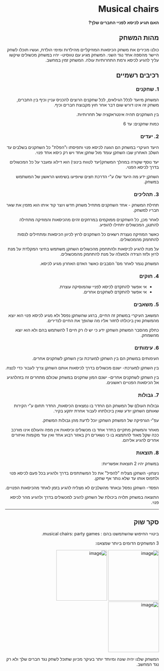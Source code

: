 <div dir='rtl' lang='he'>

# Musical chairs

**האם תגיע לכיסא לפניי החברים שלך?**

## מהות המשחק

כולנו מכירים את משחק הכיסאות המוזיקליים מהילדות ומימי הולדת,
ועשיו תוכלו לשחק היישר מהספה אחד נגד השני.
המשחק מגיע עם טווסיט- יהיו במשחק מכשולים שיקשו עליך להגיע לכיסא ורמת התחרותיות עולה.
המשחק זמין במחשב.


## רכיבים רשמיים

### 1. שחקנים

המשחק מיועד לכלל הגילאים, לכל שחקנים הרוצים להכניס עניין וכיף בין החברים, משחק זה אינו דורש שום דבר אחר חוץ מקבוצת חברים וכיף.

בין השחקנים תהיה אינטראקציה של תחרותיות.

כמות שחקנים: עד 6


### 2. יעדים

היעד העיקרי במשחק הם הגעה לכיסא פנוי ותפיסתו ו"הפלת" כל השחקנים בשלבים עד השלב האחרון שבו השחקן עומד מול שחקן אחד ויש רק כיסא אחד פנוי.

יעד נוסף שקורה במהלך המשחק(יעד לטווח בינוני) הוא דילוג ומעבר על כל המכשולים בדרך לכיסא הפנוי.

השחקן ידע מה היעד שלו ע"י הדרכת חצים שיופיעו בשימוש הראשון של המשתמש במשחק.


### 3. תהליכים


תחילת המשחק - אחד השחקנים מתחיל משחק חדש ויוצר קוד איתו הוא מזמין את שאר חבריו למשחק.

לאחר מכן, כל השחקנים ממוקמים במרחקים זהים מהכיסאות והמוזיקה מתחילה להתנגן, המכשולים יתחילו להופיע.

כאשר המוזיקה נעצרת רשאים כל השחקנים לרוץ לכיוון הכיסאות ומתחילים לנסות להתחמק מהמכשולים.

על מנת להגיע לכיסאות ולהתחמק מהכשולים השחקן משתמש בחיצי המקלדת על מנת לרוץ ולזוז הצידה ולמעלה על מנת להתחמק מהמכשולים.

המשחק נגמר לאחר מס' הסבבים כאשר האדם האחרון מגיע לכיסא.


### 4. חוקים

* אי אפשר להתקדם לכיסא לפניי שהמוסיקה עוצרת.
 * אי אפשר להתקדם לשחקנים אחרים.


### 5. משאבים

המשאב העיקרי במשחק זה החיים, ברגע שהשחקן נפסל ולא מגיע לכיסא פנוי הוא יוצא מהמשחק ואין ביכולתו לחזור אליו מה שהופך את החיים לנדירים.

כחלק מהסבר המשחק השחקן ידע כי יש לו רק חיים 1 להשתמש בהם ולא הוא יוצא מהשמחק.


### 6. עימותים

העימותים במשחק הם בין השחקן למערכת ובין השחקן לשחקנים אחרים.

בין השחקן למערכת- ישנם מכשולים בדרך לכיסאות אותם השחקן צריך לעבור כדי לנצח.

בין השחקן לשחקנים אחרים- ישנם המון שחקנים במשחק שכולם מתחרים זה בזהלהגיע אל הכיסאות הפנויים ראשונים.


### 7. גבולות

גבולות העולם של המשחק הם החדר בו נמצאים הכיסאות, החדר תחום ע"י הקירות שאותם השחקן יודע שאין ביכולתחו לעבור אחרת יתקע בקיר.

עפ"י הגרפיקה של המשחק השחקן יוכל לדעת מהן גבולות המשחק.

מאחר והמשחק מתקיים בחדר אחד בו מכשולים וכיסאות אין מפה והעולם אינו מורכב ככה שקל מאוד להתמצא בו כי נשארים רק באזור רבוע אחד ואין עוד מקומות ואיזורים אחרים להגיע אליהם.


### 8. תוצאות

במשחק יהיו 2 תוצאות אפשריות:

ניצחון- השחקן מצליח "להפיל" את כל המשתתפים בדרך ולהגיע בכל פעם לכיסא פנוי ולתפוס אותו עד שלא נותר אף שחקן.

הפסד- השחקן נפסל ובאחד מהשלבים לא מצליח להגיע בזמן לאחד מהכיסאות הפנויים.

התוצאה במשחק תלויה ביכולת של השחקן להגיב למכשולים בדרך ולהגיע מהר לכיסא פנוי.


---

## סקר שוק

ביטויי החיפוש שהשתמשנו בהם : musical chairs: party games.

3 המשחקים הדומים ביותר שמצאנו:

<img width="166" alt="image" src="https://github.com/game-devcourse/Musical_Chairs/assets/92533182/ed59a180-27de-4033-a808-79ca0a55a96a">  <img width="166" alt="image" src="https://github.com/game-devcourse/Musical_Chairs/assets/92533182/9c526a5e-9b13-43fc-8a0b-d61b131d3a37">  <img width="166" alt="image" src="https://github.com/game-devcourse/Musical_Chairs/assets/92533182/c049c4bc-2af0-4fb9-9945-6f42c132485a">

המשחק שלנו יהיה שונה ומיוחד יותר בעיקר מכיוון שתוכל לשחק נגד חברים שלך ולא רק נגד המחשב.




</div>
